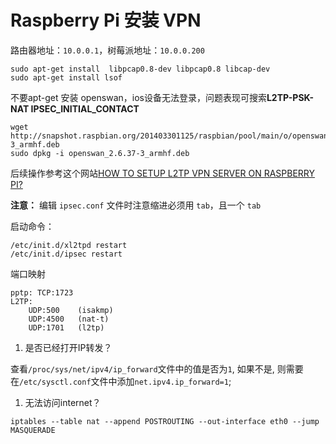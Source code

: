 # Raspberry Pi 安装 VPN

路由器地址：`10.0.0.1`，树莓派地址：`10.0.0.200`
    
    
    sudo apt-get install  libpcap0.8-dev libpcap0.8 libcap-dev
    sudo apt-get install lsof
    
    

不要apt-get 安装 openswan，ios设备无法登录，问题表现可搜索**L2TP-PSK-NAT IPSEC_INITIAL_CONTACT**
    
    
    wget http://snapshot.raspbian.org/201403301125/raspbian/pool/main/o/openswan/openswan_2.6.37-3_armhf.deb
    sudo dpkg -i openswan_2.6.37-3_armhf.deb
    
    

后续操作参考这个网站[HOW TO SETUP L2TP VPN SERVER ON RASPBERRY PI?](http://linux.tips/tutorials/how-to-setup-l2tp-vpn-server-on-raspberry-pi)

**注意：** 编辑 `ipsec.conf` 文件时注意缩进必须用 `tab`，且一个 `tab`

启动命令：
    
    
    /etc/init.d/xl2tpd restart
    /etc/init.d/ipsec restart
    
    

端口映射
    
    
    pptp: TCP:1723
    L2TP:
        UDP:500    (isakmp)
        UDP:4500   (nat-t)
        UDP:1701   (l2tp)
    
    

  1. 是否已经打开IP转发？

查看`/proc/sys/net/ipv4/ip_forward`文件中的值是否为`1`, 如果不是, 则需要在`/etc/sysctl.conf`文件中添加`net.ipv4.ip_forward=1`;

  1. 无法访问internet？

  


`iptables --table nat --append POSTROUTING --out-interface eth0 --jump MASQUERADE`
